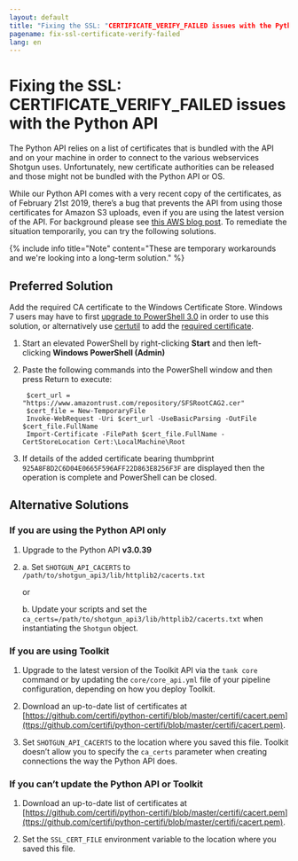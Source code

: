 ```yaml
---
layout: default
title: "Fixing the SSL: "CERTIFICATE_VERIFY_FAILED issues with the Python API"
pagename: fix-ssl-certificate-verify-failed
lang: en
---
```


# Fixing the SSL: CERTIFICATE_VERIFY_FAILED issues with the Python API

The Python API relies on a list of certificates that is bundled with the API and on your machine in order to connect to the various webservices Shotgun uses. Unfortunately, new certificate authorities can be released and those might not be bundled with the Python API or OS.

While our Python API comes with a very recent copy of the certificates, as of February 21st 2019, there’s a bug that prevents the API from using those certificates for Amazon S3 uploads, even if you are using the latest version of the API. For background please see [this AWS blog post](https://aws.amazon.com/blogs/security/how-to-prepare-for-aws-move-to-its-own-certificate-authority/). To remediate the situation temporarily, you can try the following solutions. 

{% include info title="Note" content="These are temporary workarounds and we're looking into a long-term solution." %}

## Preferred Solution

Add the required CA certificate to the Windows Certificate Store. Windows 7 users may have to first [upgrade to PowerShell 3.0](https://docs.microsoft.com/en-us/office365/enterprise/powershell/manage-office-365-with-office-365-powershell) in order to use this solution, or alternatively use [certutil](https://docs.microsoft.com/en-us/windows-server/administration/windows-commands/certutil) to add the [required certificate](https://www.amazontrust.com/repository/SFSRootCAG2.cer).

1. Start an elevated PowerShell by right-clicking **Start** and then left-clicking **Windows PowerShell (Admin)**

2. Paste the following commands into the PowerShell window and then press Return to execute:

        $cert_url = "https://www.amazontrust.com/repository/SFSRootCAG2.cer"
        $cert_file = New-TemporaryFile
        Invoke-WebRequest -Uri $cert_url -UseBasicParsing -OutFile $cert_file.FullName
        Import-Certificate -FilePath $cert_file.FullName -CertStoreLocation Cert:\LocalMachine\Root

3. If details of the added certificate bearing thumbprint `925A8F8D2C6D04E0665F596AFF22D863E8256F3F` are displayed then the operation is complete and PowerShell can be closed.

## Alternative Solutions

### If you are using the Python API only

1. Upgrade to the Python API **v3.0.39**

2. a. Set `SHOTGUN_API_CACERTS` to `/path/to/shotgun_api3/lib/httplib2/cacerts.txt`

   or
   
   b. Update your scripts and set the `ca_certs=/path/to/shotgun_api3/lib/httplib2/cacerts.txt` when instantiating the `Shotgun` object.

### If you are using Toolkit

1. Upgrade to the latest version of the Toolkit API via the `tank core` command or by updating
the `core/core_api.yml` file of your pipeline configuration, depending on how you deploy Toolkit.

2. Download an up-to-date list of certificates at [https://github.com/certifi/python-certifi/blob/master/certifi/cacert.pem](ttps://github.com/certifi/python-certifi/blob/master/certifi/cacert.pem).

3. Set `SHOTGUN_API_CACERTS` to the location where you saved this file. Toolkit doesn’t allow you to specify the `ca_certs` parameter when creating connections the way the Python API does.

### If you can’t update the Python API or Toolkit

1. Download an up-to-date list of certificates at [https://github.com/certifi/python-certifi/blob/master/certifi/cacert.pem](ttps://github.com/certifi/python-certifi/blob/master/certifi/cacert.pem). 

2. Set the `SSL_CERT_FILE` environment variable to the location where you saved this file.